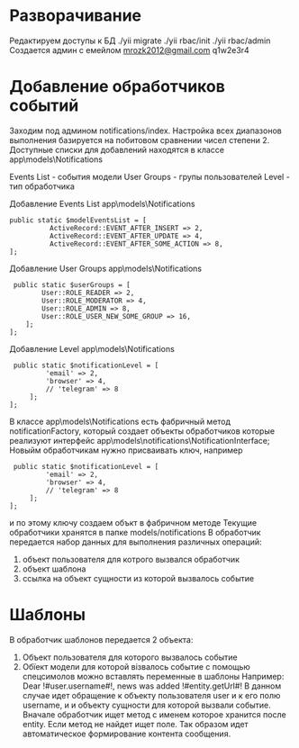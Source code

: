 Разворачивание 
============================
Редактируем доступы к БД
./yii migrate
./yii rbac/init
./yii rbac/admin
Создается админ с емейлом mrozk2012@gmail.com q1w2e3r4

Добавление обработчиков событий
==========================================
Заходим под админом notifications/index. Настройка всех диапазонов выполнения базируется 
на побитовом сравнении чисел степени 2. Доступные списки для добавлений находятся в классе app\models\Notifications

Events List - события модели
User Groups - групы пользователей
Level - тип обработчика

Добавление Events List app\models\Notifications 
~~~
public static $modelEventsList = [
          ActiveRecord::EVENT_AFTER_INSERT => 2,
          ActiveRecord::EVENT_AFTER_UPDATE => 4,
          ActiveRecord::EVENT_AFTER_SOME_ACTION => 8,
];
~~~


Добавление User Groups app\models\Notifications 
~~~
 public static $userGroups = [
        User::ROLE_READER => 2,
        User::ROLE_MODERATOR => 4,
        User::ROLE_ADMIN => 8,
        User::ROLE_USER_NEW_SOME_GROUP => 16,
    ];
];
~~~

Добавление Level app\models\Notifications 
~~~
 public static $notificationLevel = [
         'email' => 2,
         'browser' => 4,
         // 'telegram' => 8
     ];
];
~~~

В классе app\models\Notifications  есть фабричный метод notificationFactory, 
который создает объекты обработчиков которые реализуют интерфейс app\models\notifications\NotificationInterface;
Новыйм обработчикам нужно присваивать ключ, например
~~~
 public static $notificationLevel = [
         'email' => 2,
         'browser' => 4,
         // 'telegram' => 8
     ];
];
~~~
и по этому ключу создаем объкт в фабричном методе
Текущие обработчики хранятся в папке models/notifications
В обработчик передается набор данных для выполнения различных операций:
1. объект пользователя для котрого вызвался обработчик
2. объект шаблона
3. ссылка на объект сущности из которой вызвалось событие

Шаблоны
==========================================
В обработчик шаблонов передается 2 объекта:
1. Объект пользователя для которого вызвалось событие
2. Обїект модели для которой візвалось событие
с помощью спецсимолов можно вставлять переменные в шаблоны
Например:
Dear !#user.username#!, news was added !#entity.getUrl#!
В данном случае идет обращение к объекту пользователя user и к его полю username, и и объекту сущности 
для которой вызвали событие. Вначале обработчик ищет метод с именем которое хранится после entity.
Если метод не найдет ищет поле. Так образом идет автоматическое формирование контента сообщения.
